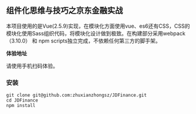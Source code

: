 ## 组件化思维与技巧之京东金融实战

本项目使用的是Vue(2.5.9)实现，在模块化方面使用vue、es6还有CSS，CSS的模块化使用Sass组织代码，将模块化设计做到极致。在构建部分采用webpack（3.10.0） 和 npm scripts独立完成，不依赖任何第三方的脚手架。

**体验地址**



请使用手机扫码体验。

### 安装

```shell
git clone git@github.com:zhuxianzhongsz/JDFinance.git
cd JDFinance
npm install
```


